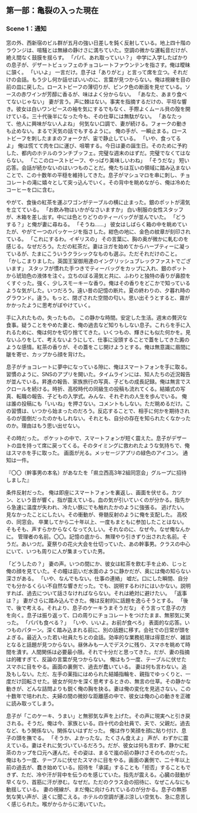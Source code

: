 ## 第一部：亀裂の入った現在
### Scene 1：通知

窓の外、西新宿のビル群が五月の強い日差しを鈍く反射している。地上四十階のラウンジは、喧騒とは無縁の静けさに満ちていた。空調の微かな運転音だけが、絶え間なく鼓膜を揺らす。
「パパ、あれ取っていい？」
中学に入学したばかりの息子が、デザートビュッフェのチョコレートファウンテンを指さす。俺は曖昧に頷く。
「いいよ」
一言だけ。息子は「ありがと」と言って席を立つ。それだけの会話。もう少し何か話せばいいのに、言葉が見つからない。俺は視線を目の前の皿に戻した。ローストビーフの薄切りが、ピンク色の断面を見せている。ソースの赤ワインが芳醇に香るが、味はよく分からない。
「あなた、あまり食べてないじゃない」
妻が言う。声に棘はない。事実を指摘するだけの、平坦な響き。彼女は白いワンピースの袖を気にするでもなく、手際よくムール貝の殻を開けている。三十代後半になった今も、その仕草には無駄がない。
「あなたって、他人に興味がない人よね」
何気ない口調で、妻が続ける。フォークの動きも止めない。まるで天気の話でもするように。
俺の手が、一瞬止まる。ローストビーフを刺したままのフォークが、宙で静止している。
「いや、食ってるよ」
俺は慌てて肉を口に運び、咀嚼する。今日は妻の誕生日。そのために予約した、都内のホテルのランチブッフェ。完璧な週末のはずだ。完璧でなくてはならない。
「ここのローストビーフ、やっぱり美味しいわね」
「そうだな」
短い応答。会話が続かないのはいつものことだ。俺たちは互いの領域に踏み込まないことで、この十数年の平穏を維持してきた。息子がマシュマロを串に刺し、チョコレートの滝に嬉々として突っ込んでいく。その背中を眺めながら、俺は冷めたコーヒーを口に含む。

やがて、食後の紅茶を運ぶワゴンがテーブルの横に止まった。銀のポットが湯気を立てている。
「お飲み物はいかがなさいますか」
白い制服の女性スタッフが、木箱を差し出す。中には色とりどりのティーバッグが並んでいた。
「どうする？」と俺が妻に尋ねる。
「そうね……」
彼女はしばらく箱の中を眺めていたが、やがて一つのパッケージを指さした。紺色の地に、金色の紋章が刻印されている。
「これにするわ。イギリスの」
その言葉に、胸の奥が微かに軋むのを感じる。なぜだろう。ただの紅茶だ。妻はヨガを始めてからハーブティーに凝っているが、たまにこういうクラシックなものも選ぶ。ただそれだけのこと。
「かしこまりました。英国王室御用達のイングリッシュブレックファストでございます」
スタッフが慣れた手つきでティーバッグをカップに入れ、銀のポットから琥珀色の液体を注ぐ。立ちのぼる湯気と共に、ふわりと独特の香りが鼻腔をくすぐった。強く、少しスモーキーな香り。俺はその香りをどこかで知っているような気がした。いつだろう。遠い昔の記憶の断片。夏の終わりの、夕暮れ時のグラウンド。違う。もっと、閉ざされた空間の匂い。思い出そうとすると、霧がかかったように思考がぼやけていく。

手に入れたもの。失ったもの。
この静かな時間。安定した生活。週末の贅沢な食事。疑うことをやめた妻と、俺の過去など知りもしない息子。これらを手に入れるために、俺は何かを切り捨ててきた。いくつもの、輝きにも似た何かを。見ないふりをして、考えないようにして、仕事に没頭することで蓋をしてきた澱のような感情。紅茶の香りが、その蓋をこじ開けようとする。俺は無意識に眉間に皺を寄せ、カップから顔を背けた。

息子がチョコレートに夢中になっている隙に、俺はスマートフォンを手に取る。習慣のように、SNSのアプリを開いた。タイムラインには、知人たちの近況報告が並んでいる。昇進の報告、家族旅行の写真、子どもの成長記録。俺は無言でスクロールを続ける。時折、高校時代の同級生の投稿も流れてくる。結婚式の写真、転職の報告、子どもの入学式。みんな、それぞれの人生を歩んでいる。
俺は誰の投稿にも「いいね」を押さない。コメントもしない。ただ眺めるだけ。この習慣は、いつから始まったのだろう。反応することで、相手に何かを期待されるのが面倒だったのかもしれない。それとも、自分の存在を知られたくなかったのか。理由はもう思い出せない。

その時だった。
ポケットの中で、スマートフォンが短く震えた。息子がデザートの皿を持って席に戻ってくる。そのタイミングに救われたような気持ちで、俺はスマホを手に取った。
画面が光る。メッセージアプリの緑色のアイコン。
通知は一件。

『〇〇（幹事男の本名）があなたを「県立西高3年2組同窓会」グループに招待しました』

条件反射だった。
俺は即座にスマートフォンを裏返し、画面を伏せる。カツン、という音が響く。指が震えている。血の気が引いていくのが分かる。指先から急速に温度が失われ、冷たい鉄にでも触れたかのように強張る。
逃げたい。見なかったことにしたい。その衝動が、脊髄反射のように俺を支配した。
高校の、同窓会。
卒業してから二十年以上、一度もまともに参加したことはない。そもそも、声すらかからなくなって久しい。それなのに、なぜ今。なぜ俺なんかに。
管理者の名前。〇〇。記憶の底から、無理やり引きずり出された名前。そうだ。あいつだ。夏祭りの花火大会を仕切っていた、あの幹事男。クラスの中心にいて、いつも周りに人が集まっていた男。

「どうしたの？」
妻の声。いつの間にか、彼女は紅茶を飲む手を止め、じっと俺の顔を見ていた。その瞳は凪いだ水面のように静かだが、奥には俺の知らない深さがある。
「いや、なんでもない。仕事の連絡」
嘘だ。口にした瞬間、自分でも分かるくらい不自然な響きだった。でも、説明するわけにはいかない。説明すれば、過去について話さなければならない。それは絶対に避けたい。
「返事は？」
妻がさらに踏み込んできた。俺は反射的に話題を逸らそうとする。
「後で、後で考える。それより、息子のケーキうまそうだな」
そう言って息子の方を向く。息子は振り返って、口の周りにチョコレートをつけたまま、無邪気に笑った。
「パパも食べる？」
「いや、いいよ。お前が食べろ」
表面的な応答。いつものパターン。深く踏み込まれる前に、別の話題に移す。会社での日常が頭をよぎる。最近入った若い社員たちとの会話。効率的な業務処理は得意だが、雑談となると話題が見つからない。昼休みも一人でデスクに残り、スマホを眺めて時間を潰す。人間関係は必要最小限。それで十分だと思ってきた。だが、妻の指摘は的確すぎて、反論の言葉が見つからない。
俺はもう一度、テーブルに伏せたスマホに目をやる。画面の裏側で、過去が蠢いている。
妻は何も言わない。追及もしない。ただ、左手の薬指にはめられた結婚指輪を、親指でゆっくりと、一度だけ回転させた。彼女が何かを深く思考するときの、無言の仕草。その静かな動きが、どんな詰問よりも鋭く俺の胸を抉る。妻は俺の変化を見逃さない。この十数年で培われた、夫婦の間の微妙な距離感の中で、彼女は俺の心の動きを正確に読み取ってしまう。

息子が「このケーキ、うまい」と無邪気な声を上げた。その声に現実へと引き戻される。そうだ。俺は今、家族といる。四十代の会社員で、夫で、父親だ。過去など、もう関係ない。関係ないはずだった。
俺は作り笑顔を顔に貼り付け、息子の頭を撫でる。
「そうか、よかったな。たくさん食えよ」
声が、わずかに震えている。妻はそれに気づいているだろう。だが、彼女は何も言わず、静かに紅茶のカップを口元へ運んだ。その姿は、まるで嵐の前の静けさそのものだった。
俺はもう一度、テーブルに伏せたスマホに目をやる。画面の裏側で、二十年以上前の過去が、蠢き始めている。招待を「承諾」することも「拒否」することもできず、ただ、冷や汗が背中を伝うのを感じていた。指先が震える。心臓の鼓動が早くなり、首筋に汗が滲む。なぜだ。ただのクラス会の招待に、なぜこんなにも動揺している。
妻の視線が、まだ俺に向けられているのが分かる。息子の無邪気な笑い声が、遠くに聞こえる。ホテルの空調が運ぶ涼しい空気も、急に息苦しく感じられた。喉がからからに渇いていた。